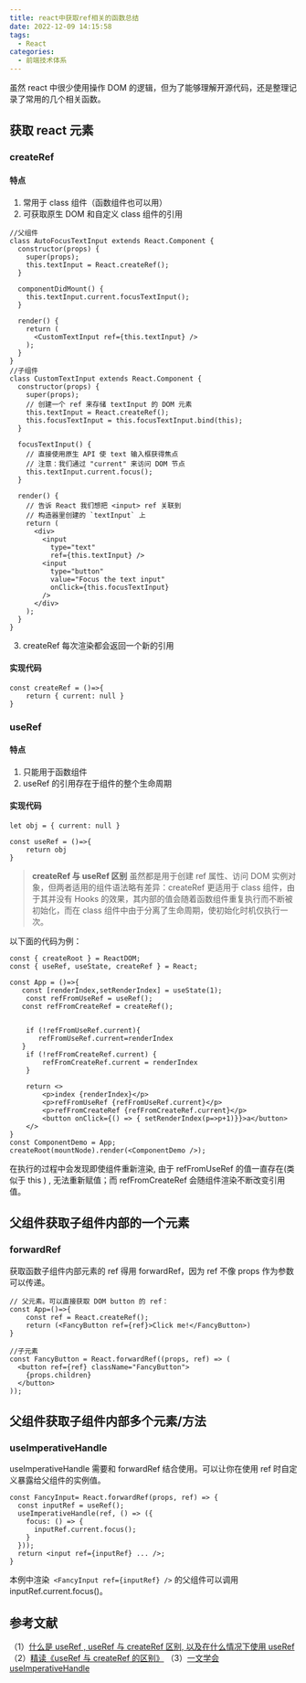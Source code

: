 ```yaml
---
title: react中获取ref相关的函数总结
date: 2022-12-09 14:15:58
tags:
  - React
categories:
  - 前端技术体系
---
```


虽然 react 中很少使用操作 DOM 的逻辑，但为了能够理解开源代码，还是整理记录了常用的几个相关函数。

<!-- more -->
<!-- toc -->

## 获取 react 元素

### createRef

#### 特点

1. 常用于 class 组件（函数组件也可以用）
2. 可获取原生 DOM 和自定义 class 组件的引用

```
//父组件
class AutoFocusTextInput extends React.Component {
  constructor(props) {
    super(props);
    this.textInput = React.createRef();
  }

  componentDidMount() {
    this.textInput.current.focusTextInput();
  }

  render() {
    return (
      <CustomTextInput ref={this.textInput} />
    );
  }
}
//子组件
class CustomTextInput extends React.Component {
  constructor(props) {
    super(props);
    // 创建一个 ref 来存储 textInput 的 DOM 元素
    this.textInput = React.createRef();
    this.focusTextInput = this.focusTextInput.bind(this);
  }

  focusTextInput() {
    // 直接使用原生 API 使 text 输入框获得焦点
    // 注意：我们通过 "current" 来访问 DOM 节点
    this.textInput.current.focus();
  }

  render() {
    // 告诉 React 我们想把 <input> ref 关联到
    // 构造器里创建的 `textInput` 上
    return (
      <div>
        <input
          type="text"
          ref={this.textInput} />
        <input
          type="button"
          value="Focus the text input"
          onClick={this.focusTextInput}
        />
      </div>
    );
  }
}
```

3. createRef 每次渲染都会返回一个新的引用

#### 实现代码

```
const createRef = ()=>{
    return { current: null }
}
```

### useRef

#### 特点

1. 只能用于函数组件
2. useRef 的引用存在于组件的整个生命周期

#### 实现代码

```
let obj = { current: null }

const useRef = ()=>{
    return obj
}
```

> **createRef 与 useRef 区别**
> 虽然都是用于创建 ref 属性、访问 DOM 实例对象，但两者适用的组件语法略有差异：createRef 更适用于 class 组件，由于其并没有 Hooks 的效果，其内部的值会随着函数组件重复执行而不断被初始化，而在 class 组件中由于分离了生命周期，使初始化时机仅执行一次。

以下面的代码为例：

```
const { createRoot } = ReactDOM;
const { useRef, useState, createRef } = React;

const App = ()=>{
   const [renderIndex,setRenderIndex] = useState(1);
    const refFromUseRef = useRef();
   const refFromCreateRef = createRef();


    if (!refFromUseRef.current){
       refFromUseRef.current=renderIndex
   }
    if (!refFromCreateRef.current) {
        refFromCreateRef.current = renderIndex
    }

    return <>
        <p>index {renderIndex}</p>
        <p>refFromUseRef {refFromUseRef.current}</p>
        <p>refFromCreateRef {refFromCreateRef.current}</p>
        <button onClick={() => { setRenderIndex(p=>p+1)}}>a</button>
    </>
}
const ComponentDemo = App;
createRoot(mountNode).render(<ComponentDemo />);

```

在执行的过程中会发现即使组件重新渲染, 由于 refFromUseRef 的值一直存在(类似于 this ) , 无法重新赋值；而 refFromCreateRef 会随组件渲染不断改变引用值。

## 父组件获取子组件内部的一个元素

### forwardRef

获取函数子组件内部元素的 ref 得用 forwardRef，因为 ref 不像 props 作为参数可以传递。

```
// 父元素。可以直接获取 DOM button 的 ref：
const App=()=>{
    const ref = React.createRef();
    return (<FancyButton ref={ref}>Click me!</FancyButton>)
}

//子元素
const FancyButton = React.forwardRef((props, ref) => (
  <button ref={ref} className="FancyButton">
    {props.children}
  </button>
));
```

## 父组件获取子组件内部多个元素/方法

### useImperativeHandle

useImperativeHandle 需要和 forwardRef 结合使用。可以让你在使用 ref 时自定义暴露给父组件的实例值。

```
const FancyInput= React.forwardRef(props, ref) => {
  const inputRef = useRef();
  useImperativeHandle(ref, () => ({
    focus: () => {
      inputRef.current.focus();
    }
  }));
  return <input ref={inputRef} ... />;
}
```

本例中渲染` <FancyInput ref={inputRef} />` 的父组件可以调用 inputRef.current.focus()。

## 参考文献

（1）[什么是 useRef , useRef 与 createRef 区别, 以及在什么情况下使用 useRef](https://blog.csdn.net/frontend_frank/article/details/104243286)
（2）[精读《useRef 与 createRef 的区别》](https://juejin.cn/post/6844904079164964878)
（3）[一文学会 useImperativeHandle](https://juejin.cn/post/7146095092674068487)
